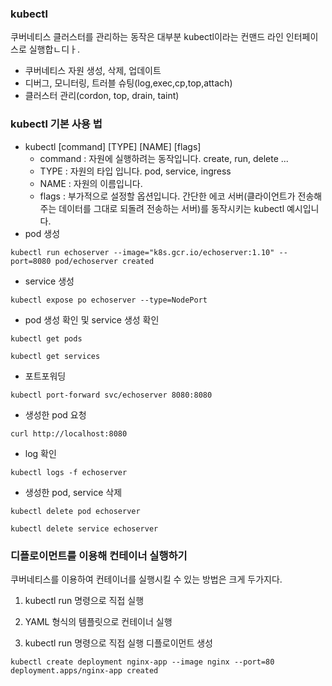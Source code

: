 ### kubectl
쿠버네티스 클러스터를 관리하는 동작은 대부분 kubectl이라는 컨맨드 라인 인터페이스로 실행합ㄴ디ㅏ.
- 쿠버네티스 자원 생성, 삭제, 업데이트
- 디버그, 모니터링, 트러블 슈팅(log,exec,cp,top,attach)
- 클러스터 관리(cordon, top, drain, taint)

### kubectl 기본 사용 법
- kubectl [command] [TYPE] [NAME] [flags]
  - command : 자원에 실행하려는 동작입니다. create, run, delete ...
  - TYPE : 자원의 타입 입니다. pod, service, ingress
  - NAME : 자원의 이름입니다.
  - flags : 부가적으로 설정할 옵션입니다.
간단한 에코 서버(클라이언트가 전송해주는 데이터를 그대로 되돌려 전송하는 서버)를 동작시키는 kubectl 예시입니다.
- pod 생성
```
kubectl run echoserver --image="k8s.gcr.io/echoserver:1.10" --port=8080 pod/echoserver created
```
- service 생성
```
kubectl expose po echoserver --type=NodePort
```
- pod 생성 확인 및 service 생성 확인
```
kubectl get pods

kubectl get services
```
- 포트포워딩    
```
kubectl port-forward svc/echoserver 8080:8080
```
- 생성한 pod 요청
```
curl http://localhost:8080
```
- log 확인
```
kubectl logs -f echoserver
```
- 생성한 pod, service 삭제
```
kubectl delete pod echoserver

kubectl delete service echoserver
```

### 디플로이먼트를 이용해 컨테이너 실행하기
쿠버네티스를 이용하여 컨테이너를 실행시킬 수 있는 방법은 크게 두가지다.
1. kubectl run 명령으로 직접 실행
2. YAML 형식의 템플릿으로 컨테이너 실행
  
1. kubectl run 명령으로 직접 실행
디플로이먼트 생성
```
kubectl create deployment nginx-app --image nginx --port=80 deployment.apps/nginx-app created
```
